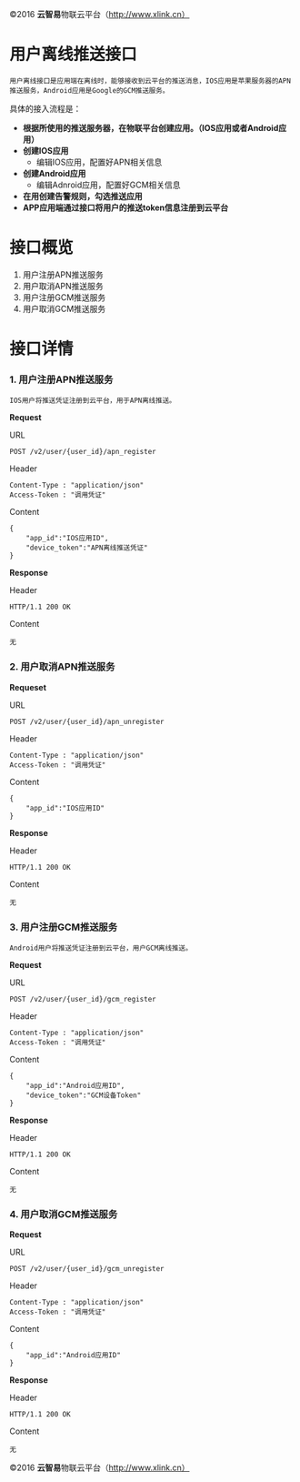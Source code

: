 ©2016  **云智易**物联云平台（http://www.xlink.cn）

# 用户离线推送接口

	用户离线接口是应用端在离线时，能够接收到云平台的推送消息，IOS应用是苹果服务器的APN推送服务，Android应用是Google的GCM推送服务。

具体的接入流程是：

* **根据所使用的推送服务器，在物联平台创建应用。（IOS应用或者Android应用）**
* **创建IOS应用**
	* 编辑IOS应用，配置好APN相关信息
* **创建Android应用**
	* 编辑Adnroid应用，配置好GCM相关信息
* **在用创建告警规则，勾选推送应用**
* **APP应用端通过接口将用户的推送token信息注册到云平台**


# **接口概览**

1. 用户注册APN推送服务
2. 用户取消APN推送服务 
3. 用户注册GCM推送服务
4. 用户取消GCM推送服务


# **接口详情**

### **1. 用户注册APN推送服务**
	
	IOS用户将推送凭证注册到云平台，用于APN离线推送。
	
**Request**

URL

	POST /v2/user/{user_id}/apn_register

Header
	
	Content-Type : "application/json"
	Access-Token : "调用凭证"

Content

	{
	    "app_id":"IOS应用ID",
	    "device_token":"APN离线推送凭证"
	}

**Response**

Header

	HTTP/1.1 200 OK

Content

	无

### **2. 用户取消APN推送服务**

**Requeset**

URL

	POST /v2/user/{user_id}/apn_unregister

Header

	Content-Type : "application/json"
	Access-Token : "调用凭证"

Content

	{
	    "app_id":"IOS应用ID"
	}

**Response**

Header

	HTTP/1.1 200 OK

Content

	无

### **3. 用户注册GCM推送服务**

	Android用户将推送凭证注册到云平台，用户GCM离线推送。

**Request**

URL

	POST /v2/user/{user_id}/gcm_register

Header
	
	Content-Type : "application/json"
	Access-Token : "调用凭证"
	

Content

	{
	    "app_id":"Android应用ID",
	    "device_token":"GCM设备Token"
	}


**Response**

Header

	HTTP/1.1 200 OK

Content

	无


### **4. 用户取消GCM推送服务** 

**Request**

URL

	POST /v2/user/{user_id}/gcm_unregister

Header

	Content-Type : "application/json"
	Access-Token : "调用凭证"

Content

	{
	    "app_id":"Android应用ID"
	}


**Response**

Header

	HTTP/1.1 200 OK

Content

	无













©2016  **云智易**物联云平台（http://www.xlink.cn）